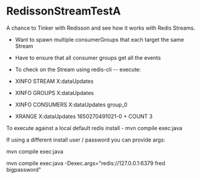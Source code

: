 # RedissonStreamTestA
A chance to Tinker with Redisson and see how it works with Redis Streams.

* Want to spawn multiple consumerGroups that each target the same Stream
* Have to ensure that all consumer groups get all the events

* To check on the Stream using redis-cli -- execute:
* XINFO STREAM X:dataUpdates
* XINFO GROUPS X:dataUpdates
* XINFO CONSUMERS X:dataUpdates group_0
* XRANGE X:dataUpdates 1650270491021-0 + COUNT 3

To execute against a local default redis install - 
 mvn compile exec:java

If using a different install user / password you can provide args:

mvn compile exec:java

mvn compile exec:java -Dexec.args="redis://127.0.0.1:6379 fred bigpassword"


